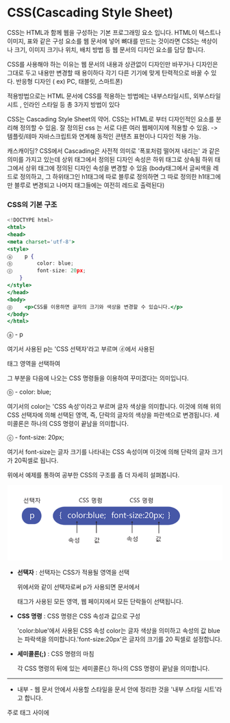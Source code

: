 # CSS(Cascading Style Sheet)

CSS는 HTML과 함께 웹을 구성하는 기본 프로그래밍 요소 입니다.
HTML이 텍스트나 이미지, 표와 같은 구성 요소를 웹 문서에 넣어 뼈대를 만드는 것이라면
CSS는 색상이나 크기, 이미지 크기나 위치, 배치 방법 등 웹 문서의 디자인 요소를 담당 합니다.

CSS를 사용해야 하는 이유는 웹 문서의 내용과 상관없이 디자인만 바꾸거나 디자인은 그대로 두고 내용만 변경할 때 용이하다
각기 다른 기기에 맞게 탄력적으로 바꿀 수 있다. 반응형 디자인
(  ex) PC, 태블릿, 스마트폰)

적용방법으로는
HTML 문서에 CSS를 적용하는 방법에는 내부스타일시트, 외부스타일시트 , 인라인 스타일 등 총 3가지 방법이 있다

CSS는 Cascading Style Sheet의 약어.
CSS는 HTML로 부터 디자인적인 요소를 분리해 정의할 수 있음.
잘 정의된 css 는 서로 다른 여러 웹페이지에 적용할 수 있음. -> 템플릿/테마
자바스크립트와 연계해 동적인 콘텐츠 표현이나 디자인 적용 가능.

캐스캐이딩?
CSS에서 Cascading은 사전적 의미로 '폭포처럼 떨어져 내리는' 과 같은 의미를 가지고 있는데
상위 태그에서 정의된 디자인 속성은 하위 태그로 상속됨
하위 태그에서 상위 태그에 정의된 디자인 속성을 변경할 수 있음
(body태그에서 글씨색을 레드로 정의하고, 그 하위태그인 h1태그에 따로 블루로 정의하면 그 따로 정의한 h1태그에만 블루로 변경되고 나머지 태그들에는 여전히 레드로 출력된다)

### CSS의 기본 구조

```jsx
<!DOCTYPE html>
<html>
<head>
<meta charset='utf-8'>
<style>
ⓐ    p {    
ⓑ        color: blue;    
ⓒ        font-size: 20px; 
    }
</style>
</head>
<body>
ⓓ    <p>CSS를 이용하면 글자의 크기와 색상을 변경할 수 있습니다.</p>
</body>
</html>
```

ⓐ - p

 여기서 사용된 p는 'CSS 선택자'라고 부르며 ⓓ에서 사용된 <p> 태그 영역을 선택하여 

그 부분을 다음에 나오는 CSS 명령들을 이용하여 꾸미겠다는 의미입니다.

ⓑ - color: blue;

여기서의 color는 'CSS 속성'이라고 부르며 글자 색상을 의미합니다. 이것에 의해 위의 CSS 선택자에 의해 선택된 영역, 즉, 단락의 글자의 색상을 파란색으로 변경됩니다. 세미콜론은 하나의 CSS 명령이 끝남을 의미합니다.

ⓒ - font-size: 20px;

여기서 font-size는 글자 크기를 나타내는 CSS 속성이며 이것에 의해 단락의 글자 크기가 20픽셀로 됩니다.

위에서 예제를 통하여 공부한 CSS의 구조를 좀 더 자세히 설펴봅니다.

![CSS(Cascading%20Style%20Sheet)%202b0cd8cda2a446ce9dec01373e92e1c0/Untitled.png](images\css\Untitled.png)

- **선택자** : 선택자는 CSS가 적용될 영역을 선택

    위에서와 같이 선택자로써 p가 사용되면 문서에서 <p> 태그가 사용된 모든 영역, 웹 페이지에서 모든 단락들이 선택됩니다.

- **CSS 명령** : CSS 명령은 CSS 속성과 값으로 구성

    'color:blue'에서 사용된 CSS 속성 color는 글자 색상을 의미하고 속성의 값 blue는 파락색을 의미합니다.'font-size:20px'은 글자의 크기를 20 픽셀로 설정합니다.

- **세미콜론(;)** : CSS 명령의 마침

    각 CSS 명령의 뒤에 있는 세미콜론(;) 하나의 CSS 명령이 끝남을 의미합니다.

---

- 내부 - 웹 문서 안에서 사용할 스타일을 문서 안에 정리한 것을 '내부 스타일 시트'라고 합니다.

주로 <head>태그 사이에 <style>태그 부분을 작성

```jsx
<!DOCTYPE html>
<html lang="en">

<head>
    <meta charset="UTF-8">
    <meta http-equiv="X-UA-Compatible" content="IE=edge">
    <meta name="viewport" content="width=device-width, initial-scale=1.0">
    <title>Document</title>
    <style>
        h1 {
            color: red;
        }
    </style>
</head>

<body>
    <h1>Hello World</h1>
</body>

</html>
```

- 외부 - 따로 .CSS라는 확장자를 가진 파일을 만들어 그 파일에 스타일 정보를 저장해 필요할 때마다 <link> 태그를 이용해 링크해서 사용할 수 있다

.html

```jsx
<!DOCTYPE html>
<html lang="en">

<head>
    <meta charset="UTF-8">
    <meta http-equiv="X-UA-Compatible" content="IE=edge">
    <meta name="viewport" content="width=device-width, initial-scale=1.0">
    <title>Document</title>
    <link rel="stylesheet" href="01dom/purple.css">
</head>

<body>
    <h1>Hello World!</h1>
</body>

</html>
```

.css

```jsx
body {
    color: purple;
}
```

- 인라인 - 주로 간단한 스타일 정보를 내부 스타일이나 외부 스타일을 사용하지 않고, 적용할 대상에 직접 표시하는 방법을 '인라인 스타일 시트'라고 합니다
ex) <h1 style="color:red;">Hello World!!</h1>

```jsx
<!DOCTYPE html>
<html lang="en">

<head>
    <meta charset="UTF-8">
    <meta http-equiv="X-UA-Compatible" content="IE=edge">
    <meta name="viewport" content="width=device-width, initial-scale=1.0">
    <title>Document</title>
</head>

<body>
    <h1 style="color: blue;">Hello World!</h1>
</body>

</html>
```

우선순위
웹 브라우저 자체도 html 구성요소에 대한 내부적인 css 를 가지고 있다고 볼 수 있습니다. 브라우저에 따라 사용자 정의 css를 사용할 수 있는것도 그 때문입니다.
일반적인 우선순위(낮은순 -> 높은순)는 다음과 같습니다.
브라우저 디자인 정의 -> 외부 스타일시트 -> 내부 스타일시트 -> 인라인 스타일시트

3가지 모두가 디자인 정의가 되어있다면 인라인이 가장 높은 우선순위가 된다